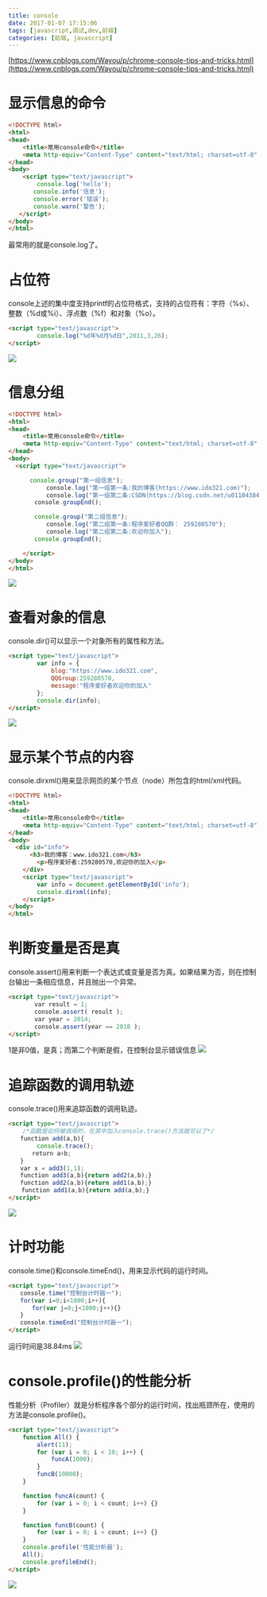 ```yaml
---
title: console
date: 2017-01-07 17:15:06
tags: [javascript,调试,dev,前端]
categories: [前端, javascript]
---
```


[https://www.cnblogs.com/Wayou/p/chrome-console-tips-and-tricks.html](https://www.cnblogs.com/Wayou/p/chrome-console-tips-and-tricks.html)
# 显示信息的命令
```html
<!DOCTYPE html>
<html>
<head>
    <title>常用console命令</title>
    <meta http-equiv="Content-Type" content="text/html; charset=utf-8" />
</head>
<body>
    <script type="text/javascript">
        console.log('hello');
       console.info('信息');
       console.error('错误');
       console.warn('警告');
   </script>
</body>
</html>
```
最常用的就是console.log了。

# 占位符
console上述的集中度支持printf的占位符格式，支持的占位符有：字符（%s）、整数（%d或%i）、浮点数（%f）和对象（%o）。
```html
<script type="text/javascript">
        console.log("%d年%d月%d日",2011,3,26);
</script>
```
![](https://cloud.githubusercontent.com/assets/7871813/17443543/c10e7578-5b6d-11e6-9fe6-b9574597515a.png)

# 信息分组
```html
<!DOCTYPE html>
<html>
<head>
    <title>常用console命令</title>
    <meta http-equiv="Content-Type" content="text/html; charset=utf-8" />
</head>
<body>
  <script type="text/javascript">

      console.group("第一组信息");
    　　　　console.log("第一组第一条:我的博客(https://www.ido321.com)");
    　　　　console.log("第一组第二条:CSDN(https://blog.csdn.net/u011043843)");
    　　console.groupEnd();

　　    console.group("第二组信息");
    　　　　console.log("第二组第一条:程序爱好者QQ群： 259280570");
    　　　　console.log("第二组第二条:欢迎你加入");
　　    console.groupEnd();

    </script>
</body>
</html>
```
![](https://cloud.githubusercontent.com/assets/7871813/17443563/d824b86c-5b6d-11e6-83fa-e623693d3118.png)

# 查看对象的信息
console.dir()可以显示一个对象所有的属性和方法。
```html
<script type="text/javascript">
        var info = {
            blog:"https://www.ido321.com",
            QQGroup:259280570,
            message:"程序爱好者欢迎你的加入"
        };
        console.dir(info);
</script>
```
![](https://cloud.githubusercontent.com/assets/7871813/17443571/e6d04f34-5b6d-11e6-9ed0-6b64afd5587a.png)

# 显示某个节点的内容
console.dirxml()用来显示网页的某个节点（node）所包含的html/xml代码。
```html
<!DOCTYPE html>
<html>
<head>
    <title>常用console命令</title>
    <meta http-equiv="Content-Type" content="text/html; charset=utf-8" />
</head>
<body>
  <div id="info">
      <h3>我的博客：www.ido321.com</h3>
        <p>程序爱好者:259280570,欢迎你的加入</p>
    </div>
    <script type="text/javascript">
        var info = document.getElementById('info');
        console.dirxml(info);
    </script>
</body>
</html>
```

# 判断变量是否是真
console.assert()用来判断一个表达式或变量是否为真。如果结果为否，则在控制台输出一条相应信息，并且抛出一个异常。
```html
<script type="text/javascript">
    　　var result = 1;
    　　console.assert( result );
    　　var year = 2014;
    　　console.assert(year == 2018 );
</script>
```
1是非0值，是真；而第二个判断是假，在控制台显示错误信息
![](https://cloud.githubusercontent.com/assets/7871813/17443601/0c202f34-5b6e-11e6-9b50-ce0cbc843ea5.png)

# 追踪函数的调用轨迹
console.trace()用来追踪函数的调用轨迹。
```html
<script type="text/javascript">
    /*函数是如何被调用的，在其中加入console.trace()方法就可以了*/
　　function add(a,b){
        console.trace();
　　　　return a+b;
　　}
　　var x = add3(1,1);
　　function add3(a,b){return add2(a,b);}
　　function add2(a,b){return add1(a,b);}
  　function add1(a,b){return add(a,b);}
</script>
```
![](https://cloud.githubusercontent.com/assets/7871813/17443612/1b91bf50-5b6e-11e6-8bb8-2441435521bf.png)

# 计时功能
console.time()和console.timeEnd()，用来显示代码的运行时间。
```html
<script type="text/javascript">
　　console.time("控制台计时器一");
　　for(var i=0;i<1000;i++){
　　　　for(var j=0;j<1000;j++){}
　　}
　　console.timeEnd("控制台计时器一");
</script>
```
运行时间是38.84ms
![](https://cloud.githubusercontent.com/assets/7871813/17443620/28b45d3c-5b6e-11e6-9cf4-f4fc7c6b84bf.png)

# console.profile()的性能分析
性能分析（Profiler）就是分析程序各个部分的运行时间，找出瓶颈所在，使用的方法是console.profile()。
```html
<script type="text/javascript">
    function All() {
        alert(11);
        for (var i = 0; i < 10; i++) {
            funcA(1000);
        }
        funcB(10000);
    }

    function funcA(count) {
        for (var i = 0; i < count; i++) {}
    }

    function funcB(count) {
        for (var i = 0; i < count; i++) {}
    }
    console.profile('性能分析器');
    All();
    console.profileEnd();
</script>
```
![](https://cloud.githubusercontent.com/assets/7871813/17443637/438c79b4-5b6e-11e6-896a-5d9a0c5da63d.png)